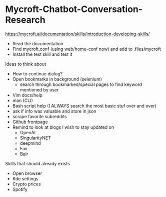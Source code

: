 # Mycroft-Chatbot-Conversation-Research


https://mycroft.ai/documentation/skills/introduction-developing-skills/


* Read the documentation
* Find mycroft.conf (using web/home-conf now) and add to .files/mycroft
* Install the test skill and test it


Ideas to think about
* How to continue dialog?
* Open bookmarks in background (selenium)
  * search through bookmarked/special pages to find keyword mentioned by user
* Vim docs/help
* man (CLI)
* Bash script help (I ALWAYS search the most basic stuf over and over)
* ask if info was valuable and store in json
* scrape favorite subreddits
* Github frontpage
* Remind to look at blogs I wish to stay updated on
  - OpenAI
  - SingularityNET
  - deepmind
  - Fair
  - Bair


Skills that should already exists
* Open browser
* Kde settings
* Crypto prices
* Spotify
